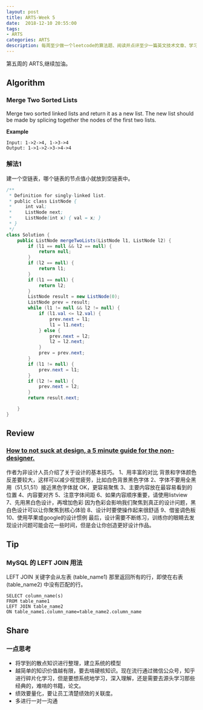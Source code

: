 ```yaml
---
layout: post
title: ARTS-Week 5
date:  2018-12-10 20:55:00
tags:
- ARTS
categories: ARTS
description: 每周至少做一个leetcode的算法题、阅读并点评至少一篇英文技术文章、学习至少一个技术技巧、分享一篇有观点和思考的文章。（也就是Algorithm、Review、Tip、Share简称ARTS），至少坚持一年。
---  
```

第五周的 ARTS,继续加油。  
## Algorithm
### Merge Two Sorted Lists
Merge two sorted linked lists and return it as a new list. The new list should be made by splicing together the nodes of the first two lists.   

**Example**  
```
Input: 1->2->4, 1->3->4
Output: 1->1->2->3->4->4
```  
### 解法1
建一个空链表，哪个链表的节点值小就放到空链表中。
```java
/**
 * Definition for singly-linked list.
 * public class ListNode {
 *     int val;
 *     ListNode next;
 *     ListNode(int x) { val = x; }
 * }
 */
class Solution {
    public ListNode mergeTwoLists(ListNode l1, ListNode l2) {
        if (l1 == null && l2 == null) {
            return null;
        }
        if (l2 == null) {
            return l1;
        }
        if (l1 == null) {
            return l2;
        }
        ListNode result = new ListNode(0);
        ListNode prev = result;
        while (l1 != null && l2 != null) {
            if (l1.val <= l2.val) {
                prev.next = l1;
                l1 = l1.next;
            } else {
                prev.next = l2;
                l2 = l2.next;
            }
            prev = prev.next;
        }
        if (l1 != null) {
            prev.next = l1;
        }
        if (l2 != null) {
            prev.next = l2;
        }
        return result.next;

    }
}
```

## Review
### [How to not suck at design, a 5 minute guide for the non-designer.](https://medium.com/startup-grind/how-to-not-suck-at-design-a-5-minute-guide-for-the-non-designer-291efac43037 "How to not suck at design, a 5 minute guide for the non-designer.")
作者为非设计人员介绍了关于设计的基本技巧。
1、用丰富的对比
背景和字体颜色反差要较大，这样可以减少视觉疲劳，比如白色背景黑色字体
2、字体不要用全黑 
用（51,51,51）接近黑色字体就 OK，更容易聚焦
3、主要内容放在最容易看到的位置
4、内容要对齐
5、注意字体间距
6、如果内容顺序重要，请使用listview
7、先用黑白色设计，再增加色彩
因为色彩会影响我们聚焦到真正的设计问题，黑白色设计可以让你聚焦到核心体验
8、设计时要使操作起来很舒适
9、借鉴调色板
10、使用苹果或google的设计惯例
最后，设计需要不断练习，训练你的眼睛去发现设计问题可能会花一些时间，但是会让你创造更好设计作品。
## Tip
### MySQL 的 LEFT JOIN 用法
LEFT JOIN 关键字会从左表 (table_name1) 那里返回所有的行，即使在右表 (table_name2) 中没有匹配的行。
```
SELECT column_name(s)
FROM table_name1
LEFT JOIN table_name2 
ON table_name1.column_name=table_name2.column_name
```

## Share
### 一点思考   
- 将学到的散点知识进行整理，建立系统的模型
- 越简单的知识价值越有限，要去啃硬核知识。现在流行通过微信公众号，知乎进行碎片化学习，但是要想系统地学习，深入理解，还是需要去源头学习那些经典的，难啃的书籍，论文。
- 绩效要量化，要让员工清楚绩效的关联度。
- 多进行一对一沟通
